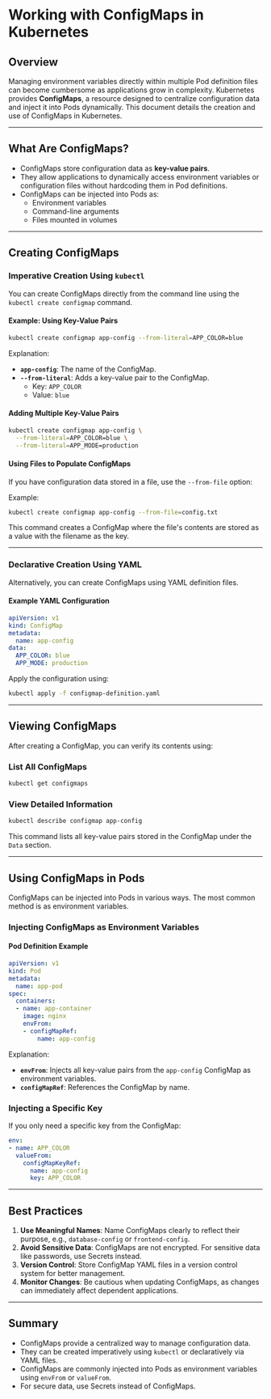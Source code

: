 # Working with ConfigMaps in Kubernetes

## Overview
Managing environment variables directly within multiple Pod definition files can become cumbersome as applications grow in complexity. Kubernetes provides **ConfigMaps**, a resource designed to centralize configuration data and inject it into Pods dynamically. This document details the creation and use of ConfigMaps in Kubernetes.

---

## What Are ConfigMaps?
- ConfigMaps store configuration data as **key-value pairs**.
- They allow applications to dynamically access environment variables or configuration files without hardcoding them in Pod definitions.
- ConfigMaps can be injected into Pods as:
  - Environment variables
  - Command-line arguments
  - Files mounted in volumes

---

## Creating ConfigMaps

### Imperative Creation Using `kubectl`
You can create ConfigMaps directly from the command line using the `kubectl create configmap` command.

#### Example: Using Key-Value Pairs
```bash
kubectl create configmap app-config --from-literal=APP_COLOR=blue
```
Explanation:
- **`app-config`**: The name of the ConfigMap.
- **`--from-literal`**: Adds a key-value pair to the ConfigMap.
  - Key: `APP_COLOR`
  - Value: `blue`

#### Adding Multiple Key-Value Pairs
```bash
kubectl create configmap app-config \
  --from-literal=APP_COLOR=blue \
  --from-literal=APP_MODE=production
```

#### Using Files to Populate ConfigMaps
If you have configuration data stored in a file, use the `--from-file` option:

Example:
```bash
kubectl create configmap app-config --from-file=config.txt
```
This command creates a ConfigMap where the file's contents are stored as a value with the filename as the key.

---

### Declarative Creation Using YAML
Alternatively, you can create ConfigMaps using YAML definition files.

#### Example YAML Configuration
```yaml
apiVersion: v1
kind: ConfigMap
metadata:
  name: app-config
data:
  APP_COLOR: blue
  APP_MODE: production
```
Apply the configuration using:
```bash
kubectl apply -f configmap-definition.yaml
```

---

## Viewing ConfigMaps
After creating a ConfigMap, you can verify its contents using:

### List All ConfigMaps
```bash
kubectl get configmaps
```

### View Detailed Information
```bash
kubectl describe configmap app-config
```
This command lists all key-value pairs stored in the ConfigMap under the `Data` section.

---

## Using ConfigMaps in Pods
ConfigMaps can be injected into Pods in various ways. The most common method is as environment variables.

### Injecting ConfigMaps as Environment Variables

#### Pod Definition Example
```yaml
apiVersion: v1
kind: Pod
metadata:
  name: app-pod
spec:
  containers:
  - name: app-container
    image: nginx
    envFrom:
    - configMapRef:
        name: app-config
```
Explanation:
- **`envFrom`**: Injects all key-value pairs from the `app-config` ConfigMap as environment variables.
- **`configMapRef`**: References the ConfigMap by name.

### Injecting a Specific Key
If you only need a specific key from the ConfigMap:
```yaml
env:
- name: APP_COLOR
  valueFrom:
    configMapKeyRef:
      name: app-config
      key: APP_COLOR
```

---

## Best Practices
1. **Use Meaningful Names**: Name ConfigMaps clearly to reflect their purpose, e.g., `database-config` or `frontend-config`.
2. **Avoid Sensitive Data**: ConfigMaps are not encrypted. For sensitive data like passwords, use Secrets instead.
3. **Version Control**: Store ConfigMap YAML files in a version control system for better management.
4. **Monitor Changes**: Be cautious when updating ConfigMaps, as changes can immediately affect dependent applications.

---

## Summary
- ConfigMaps provide a centralized way to manage configuration data.
- They can be created imperatively using `kubectl` or declaratively via YAML files.
- ConfigMaps are commonly injected into Pods as environment variables using `envFrom` or `valueFrom`.
- For secure data, use Secrets instead of ConfigMaps.
